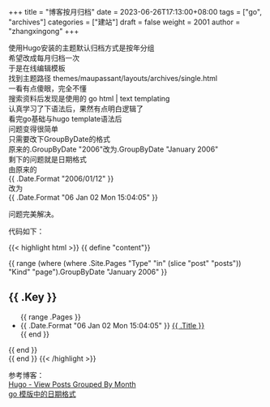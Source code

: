 +++
title = "博客按月归档"
date = 2023-06-26T17:13:00+08:00
tags = ["go", "archives"]
categories = ["建站"]
draft = false
weight = 2001
author = "zhangxingong"
+++

使用Hugo安装的主题默认归档方式是按年分组  
希望改成每月归档一次  
于是在线编辑模板  
找到主题路径 themes/maupassant/layouts/archives/single.html   
一看有点傻眼，完全不懂   
搜索资料后发现是使用的 go html | text templating  
认真学习了下语法后，果然有点明白逻辑了  
看完go基础与hugo template语法后  
问题变得很简单  
只需要改下GroupByDate的格式  
原来的.GroupByDate "2006"改为.GroupByDate "January 2006"  
剩下的问题就是日期格式  
由原来的   
{{ .Date.Format "2006/01/12" }}  
改为  
{{ .Date.Format "06 Jan 02 Mon 15:04:05" }}  

问题完美解决。  

代码如下：  

{{< highlight html >}}
{{ define "content"}}
<div class="post-archive">
  {{ range (where (where .Site.Pages "Type" "in" (slice "post" "posts")) "Kind" "page").GroupByDate "January 2006" }}
  <h2>{{ .Key }}</h2>
  <ul class="listing">
    {{ range .Pages }}
    <li>
      <span class="date">{{ .Date.Format "06 Jan 02 Mon 15:04:05" }}</span>
      <a href="{{ .Permalink }}" title="{{ .Title }}" target="_blank">{{ .Title }}</a>
    </li>
    {{ end }}
  </ul>
  {{ end }}

</div>
{{ end }}
{{< /highlight >}}

参考博客：  
[Hugo - View Posts Grouped By Month](https://digitaldrummerj.me/hugo-view-post-grouped-by-month/)   
[go 模版中的日期格式](https://tricks.one/post/date-format-in-hugo-or-go-templates/)

